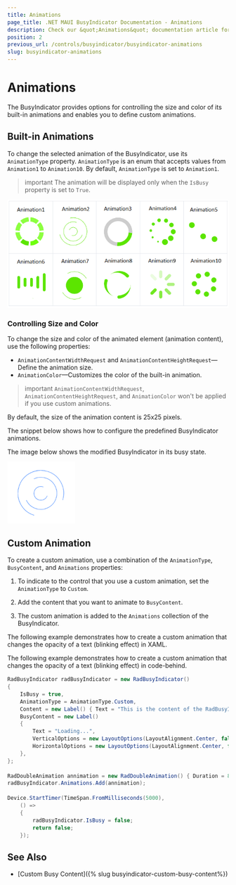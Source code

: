 ```yaml
---
title: Animations
page_title: .NET MAUI BusyIndicator Documentation - Animations
description: Check our &quot;Animations&quot; documentation article for Telerik BusyIndicator for .NET MAUI.
position: 2
previous_url: /controls/busyindicator/busyindicator-animations
slug: busyindicator-animations
---
```


# Animations

The BusyIndicator provides options for controlling the size and color of its built-in animations and enables you to define custom animations.

## Built-in Animations

To change the selected animation of the BusyIndicator, use its `AnimationType` property. `AnimationType` is an enum that accepts values from `Animation1` to `Animation10`. By default, `AnimationType` is set to `Animation1`.

>important The animation will be displayed only when the `IsBusy` property is set to `True`.

![BusyIndicator animations list](images/busyindicator-features-animations-0.png)

### Controlling Size and Color

To change the size and color of the animated element (animation content), use the following properties:

* `AnimationContentWidthRequest` and `AnimationContentHeightRequest`&mdash;Define the animation size.
* `AnimationColor`&mdash;Customizes the color of the built-in animation.

>important `AnimationContentWidthRequest`, `AnimationContentHeightRequest`, and `AnimationColor` won't be applied if you use custom animations.

By default, the size of the animation content is 25x25 pixels.

The snippet below shows how to configure the predefined BusyIndicator animations.

<snippet id='busyindicator-animations-settings' />

The image below shows the modified BusyIndicator in its busy state.

![BusyIndicator Settings](images/busyindicator-animations-settings.png)

## Custom Animation

To create a custom animation, use a combination of the `AnimationType`, `BusyContent`, and `Animations` properties:

1. To indicate to the control that you use a custom animation, set the `AnimationType` to `Custom`.

1. Add the content that you want to animate to `BusyContent`.

1. The custom animation is added to the `Animations` collection of the BusyIndicator.

The following example demonstrates how to create a custom animation that changes the opacity of a text (blinking effect) in XAML.

<snippet id='busyindicator-animations-xaml'/>
<snippet id='busyindicator-animations-code'/>

The following example demonstrates how to create a custom animation that changes the opacity of a text (blinking effect) in code-behind.

```C#
RadBusyIndicator radBusyIndicator = new RadBusyIndicator()
{
    IsBusy = true,
    AnimationType = AnimationType.Custom,
    Content = new Label() { Text = "This is the content of the RadBusyIndicator control displayed when the indicator is not busy." },
    BusyContent = new Label()
    {
        Text = "Loading...",
        VerticalOptions = new LayoutOptions(LayoutAlignment.Center, false),
        HorizontalOptions = new LayoutOptions(LayoutAlignment.Center, false),
    },
};

RadDoubleAnimation annimation = new RadDoubleAnimation() { Duration = 800, From = 0.1, To = 1, PropertyPath = "Opacity", Target = radBusyIndicator.BusyContent, RepeatForever = true, AutoReverse = true };
radBusyIndicator.Animations.Add(annimation);

Device.StartTimer(TimeSpan.FromMilliseconds(5000),
    () =>
    {
        radBusyIndicator.IsBusy = false;
        return false;
    });
```

## See Also

- [Custom Busy Content]({% slug busyindicator-custom-busy-content%})
